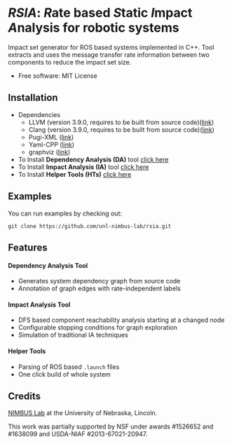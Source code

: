 # *RSIA*: *R*ate based *S*tatic *I*mpact *A*nalysis for robotic systems

Impact set generator for ROS based systems implemented in C++. Tool extracts and uses the message transfer rate information between two components to reduce the impact set size. 

- Free software: MIT License

## Installation
- Dependencies
	- LLVM (version 3.9.0, requires to be built from source code)([link](http://llvm.org/releases/download.html#3.9.0))
	- Clang (version 3.9.0, requires to be built from source code)([link](http://llvm.org/releases/download.html#3.9.0))
	- Pugi-XML ([link](http://pugixml.org/))
	- Yaml-CPP ([link](https://github.com/jbeder/yaml-cpp))
	- graphviz ([link](http://www.graphviz.org/))
- To Install **Dependency Analysis (DA)** tool [click here](installation/install_DA.md)
- To Install **Impact Analysis (IA)** tool [click here](installation/install_IA.md)
- To Install **Helper Tools (HTs)** [click here](installation/install_HTs.md)

## Examples

You can run examples by checking out:

	git clone https://github.com/unl-nimbus-lab/rsia.git 


## Features

#### Dependency Analysis Tool
- Generates system dependency graph from source code
- Annotation of graph edges with rate-independent labels

#### Impact Analysis Tool
- DFS based component reachability analysis starting at a changed node
- Configurable stopping conditions for graph exploration 
- Simulation of traditional IA techniques

#### Helper Tools

- Parsing of ROS based `.launch` files 
- One click build of whole system


## Credits

[NIMBUS Lab](nimbus.unl.edu) at the University of Nebraska, Lincoln.

This work was partially supported by NSF under awards #1526652 and #1638099 and USDA-NIAF #2013-67021-20947.
